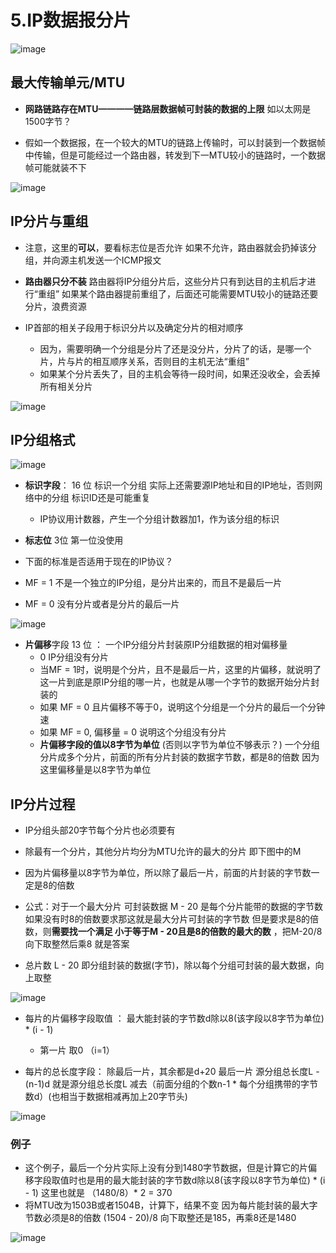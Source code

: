 


# 5.IP数据报分片  

![image](https://user-images.githubusercontent.com/58176267/162470730-7ce1f56c-0f4f-44bf-9b54-b45bf81e5a46.png)

## 最大传输单元/MTU  

* **网路链路存在MTU————链路层数据帧可封装的数据的上限**  如以太网是1500字节？

* 假如一个数据报，在一个较大的MTU的链路上传输时，可以封装到一个数据帧中传输，但是可能经过一个路由器，转发到下一MTU较小的链路时，一个数据帧可能就装不下  

![image](https://user-images.githubusercontent.com/58176267/162471734-5102cb30-6864-4424-98dc-4c73c01fa4bd.png)

## IP分片与重组  

* 注意，这里的**可以**，要看标志位是否允许  如果不允许，路由器就会扔掉该分组，并向源主机发送一个ICMP报文  

* **路由器只分不装**   路由器将IP分组分片后，这些分片只有到达目的主机后才进行“重组”  如果某个路由器提前重组了，后面还可能需要MTU较小的链路还要分片，浪费资源  
* IP首部的相关子段用于标识分片以及确定分片的相对顺序
    * 因为，需要明确一个分组是分片了还是没分片，分片了的话，是哪一个片，片与片的相互顺序关系，否则目的主机无法“重组”
    * 如果某个分片丢失了，目的主机会等待一段时间，如果还没收全，会丢掉所有相关分片  


![image](https://user-images.githubusercontent.com/58176267/162473069-3d4899d2-11e6-422d-a7c1-6ae5ed894890.png)


## IP分组格式  

![image](https://user-images.githubusercontent.com/58176267/162473168-627cfb99-e923-4f7d-bbe4-cec8ba1698d0.png)


* **标识字段**： 16 位  标识一个分组  实际上还需要源IP地址和目的IP地址，否则网络中的分组 标识ID还是可能重复
    * IP协议用计数器，产生一个分组计数器加1，作为该分组的标识  

* **标志位** 3位  第一位没使用

* 下面的标准是否适用于现在的IP协议？
* MF = 1 不是一个独立的IP分组，是分片出来的，而且不是最后一片
* MF = 0  没有分片或者是分片的最后一片

![image](https://user-images.githubusercontent.com/58176267/162473863-8175347d-96ef-4845-a620-5864c9a4f050.png)

* **片偏移**字段  13 位 ： 一个IP分组分片封装原IP分组数据的相对偏移量
    * 0 IP分组没有分片    
    * 当MF = 1时，说明是个分片，且不是最后一片，这里的片偏移，就说明了这一片到底是原IP分组的哪一片，也就是从哪一个字节的数据开始分片封装的
    * 如果 MF = 0 且片偏移不等于0，说明这个分组是一个分片的最后一个分钟速
    * 如果 MF = 0, 偏移量 = 0 说明这个分组没有分片  
    * **片偏移字段的值以8字节为单位** (否则以字节为单位不够表示？)  一个分组分片成多个分片，前面的所有分片封装的数据字节数，都是8的倍数  因为这里偏移量是以8字节为单位

## IP分片过程  

* IP分组头部20字节每个分片也必须要有
* 除最有一个分片，其他分片均分为MTU允许的最大的分片  即下图中的M
* 因为片偏移量以8字节为单位，所以除了最后一片，前面的片封装的字节数一定是8的倍数   
* 公式：对于一个最大分片 可封装数据  M - 20 是每个分片能带的数据的字节数  如果没有时8的倍数要求那这就是最大分片可封装的字节数 但是要求是8的倍数，则**需要找一个满足 小于等于M - 20且是8的倍数的最大的数** ，把M-20/8 向下取整然后乘8 就是答案  

* 总片数 L - 20 即分组封装的数据(字节)，除以每个分组可封装的最大数据，向上取整  

![image](https://user-images.githubusercontent.com/58176267/162480853-01762422-c93f-415f-8bbc-3926eccf009a.png)



* 每片的片偏移字段取值 ：  最大能封装的字节数d除以8(该字段以8字节为单位) * (i - 1) 
    * 第一片 取0 （i=1） 

* 每片的总长度字段： 除最后一片，其余都是d+20      最后一片 源分组总长度L - (n-1)d  就是源分组总长度L 减去（前面分组的个数n-1 * 每个分组携带的字节数d）(也相当于数据相减再加上20字节头)  


![image](https://user-images.githubusercontent.com/58176267/162480925-0a122d6c-e100-442f-92fd-fd6bc5e622fc.png)


### 例子  

* 这个例子，最后一个分片实际上没有分到1480字节数据，但是计算它的片偏移字段取值时也是用的最大能封装的字节数d除以8(该字段以8字节为单位) * (i - 1)  这里也就是 （1480/8）* 2 = 370
* 将MTU改为1503B或者1504B，计算下，结果不变  因为每片能封装的最大字节数必须是8的倍数 (1504 - 20)/8 向下取整还是185，再乘8还是1480

![image](https://user-images.githubusercontent.com/58176267/162481039-fed729f2-a9c9-4943-b352-fdda1cbb0df9.png)



